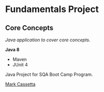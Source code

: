 # Fundamentals Project
## Core Concepts

*Java application to cover core concepts.*

**Java 8**

* Maven
* JUnit 4

Java Project for SQA Boot Camp Program. 

[Mark Cassetta](https://github.com/mcassetta/)
